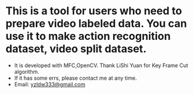 # This is a tool for users who need to prepare video labeled data. You can use it to make action recognition dataset, video split dataset.
* It is developed with MFC,OpenCV. Thank LiShi Yuan for Key Frame Cut algorithm.
* If it has some errs, please contact me at any time.  
* Email: yzldw333@gmail.com  
